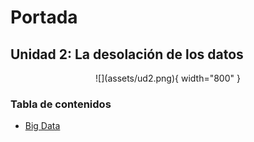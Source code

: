 # Portada

## Unidad 2: La desolación de los datos

<center>
![](assets/ud2.png){ width="800" }
</center>

### Tabla de contenidos

* [Big Data](bigdata.md)